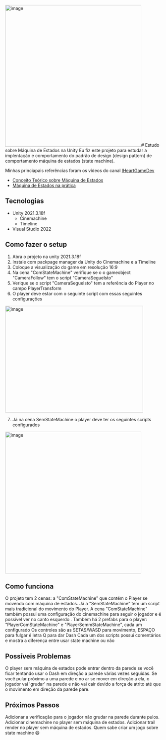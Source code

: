 <img width="439" height="456" alt="image" src="https://github.com/user-attachments/assets/9a7ef753-8bee-452c-bb24-713d21e06a9d" /># Estudo sobre Máquina de Estados na Unity
Eu fiz este projeto para estudar a implentação e comportamento do padrão de design (design pattern) de comportamento máquina de estados (state machine).

Minhas princiapais referências foram os vídeos do canal [IHeartGameDev](https://www.youtube.com/c/iHeartGameDev/)
- [Conceito Teórico sobre Máquina de Estados](https://www.youtube.com/watch?v=Vt8aZDPzRjI)
- [Máquina de Estados na prática](https://www.youtube.com/watch?v=kV06GiJgFhc)

## Tecnologias
- Unity 2021.3.18f
  - Cinemachine
  - Timeline
- Visual Studio 2022

## Como fazer o setup
1. Abra o projeto na unity 2021.3.18f
2. Instale com packpage manager da Unity do Cinemachine e a Timeline
3. Coloque a visualização do game em resolução 16:9
4. Na cena "ComStateMachine" verifique se o o gameobject "CameraFollow" tem o script "CameraSegueIsto"
5. Verique se o script "CameraSegueIsto" tem a referência do Player no campo PlayerTransform
6. O player deve estar com o seguinte script com essas seguintes configurações 
<img width="445" height="343" alt="image" src="https://github.com/user-attachments/assets/5a3df0ff-bb38-46b7-99bf-357744ca743b" />

7. Já na cena SemStateMachine o player deve ter os seguintes scripts configurados
<img width="439" height="456" alt="image" src="https://github.com/user-attachments/assets/1974d2ee-736a-459e-a3d5-ffa5bd4b82c5" />

## Como funciona
O projeto tem 2 cenas: a "ComStateMachine" que contém o Player se movendo com máquina de estados. Já a "SemStateMachine" tem um script mais tradicional do movimento do Player.
A cena "ComStateMachine" também possui uma configuração do cinemachine para seguir o jogador e é possível ver no canto esquerdo .
Também há 2 prefabs para o player: "PlayerComStateMachine" e "PlayerSemmStateMachine", cada um configurado 
Os controles são as SETAS/WASD para movimento, ESPAÇO para fulgar é letra Q para dar Dash
Cada um dos scripts possui comentários e mostra a diferença entre usar state machine ou não

## Possíveis Problemas
O player sem máquina de estados pode entrar dentro da parede se você ficar tentando usar o Dash em direção a parede várias vezes seguidas.
Se você pular próximo a uma parede e no ar se mover em direção a ela, o jogador vai 'grudar' na parede e  não vai cair devido a força de atrito até que o movimento em direção da parede pare.

## Próximos Passos
Adicionar a verificação para o jogador não grudar na parede durante pulos.
Adicionar cinemachine no player sem máquina de estados.
Adicionar trail render no player sem máquina de estados.
Quem sabe criar um jogo sobre state machine 😄 
